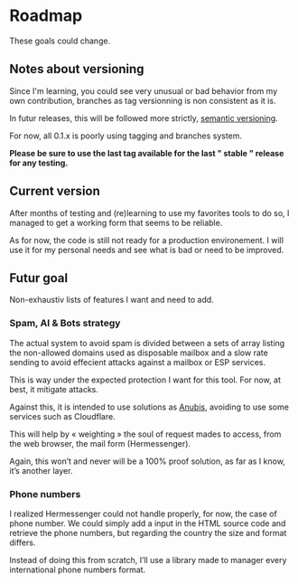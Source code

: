 # Roadmap

These goals could change.

## Notes about versioning

Since I'm learning, you could see very unusual or bad behavior from my own contribution, branches as tag versionning is non consistent as it is.

In futur releases, this will be followed more strictly, [semantic versioning](https://semver.org/).

For now, all 0.1.x is poorly using tagging and branches system.

**Please be sure to use the last tag available for the last " stable " release for any testing.**

## Current version

After months of testing and (re)learning to use my favorites tools to do so, I managed to get a working form that seems to be reliable.

As for now, the code is still not ready for a production environement. I will use it for my personal needs and see what is bad or need to be improved.

## Futur goal

Non-exhaustiv lists of features I want and need to add.

### Spam, AI & Bots strategy

The actual system to avoid spam is divided between a sets of array listing the non-allowed domains used as disposable mailbox and a slow rate sending
to avoid effecient attacks against a mailbox or ESP services.

This is way under the expected protection I want for this tool. For now, at best, it mitigate attacks.

Against this, it is intended to use solutions as [Anubis](https://xeiaso.net/blog/2025/anubis/), avoiding to use some services such as Cloudflare.

This will help by « weighting » the soul of request mades to access, from the web browser, the mail form (Hermessenger).

Again, this won’t and never will be a 100% proof solution, as far as I know, it’s another layer.

### Phone numbers
I realized Hermessenger could not handle properly, for now, the case of phone number. We could simply add a input in the HTML source code and retrieve
the phone numbers, but regarding the country the size and format differs. 

Instead of doing this from scratch, I’ll use a library made to manager every international phone numbers format.
